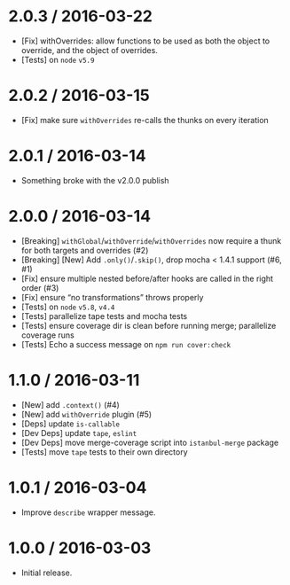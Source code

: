 2.0.3 / 2016-03-22
=================
  * [Fix] withOverrides: allow functions to be used as both the object to override, and the object of overrides.
  * [Tests] on `node` `v5.9`

2.0.2 / 2016-03-15
=================
  * [Fix] make sure `withOverrides` re-calls the thunks on every iteration

2.0.1 / 2016-03-14
=================
  * Something broke with the v2.0.0 publish

2.0.0 / 2016-03-14
=================
  * [Breaking] `withGlobal`/`withOverride`/`withOverrides` now require a thunk for both targets and overrides (#2)
  * [Breaking] [New] Add `.only()`/`.skip()`, drop mocha < 1.4.1 support (#6, #1)
  * [Fix] ensure multiple nested before/after hooks are called in the right order (#3)
  * [Fix] ensure “no transformations” throws properly
  * [Tests] on `node` `v5.8`, `v4.4`
  * [Tests] parallelize tape tests and mocha tests
  * [Tests] ensure coverage dir is clean before running merge; parallelize coverage runs
  * [Tests] Echo a success message on `npm run cover:check`

1.1.0 / 2016-03-11
=================
  * [New] add `.context()` (#4)
  * [New] add `withOverride` plugin (#5)
  * [Deps] update `is-callable`
  * [Dev Deps] update `tape`, `eslint`
  * [Dev Deps] move merge-coverage script into `istanbul-merge` package
  * [Tests] move `tape` tests to their own directory

1.0.1 / 2016-03-04
=================
  * Improve `describe` wrapper message.

1.0.0 / 2016-03-03
=================
  * Initial release.
